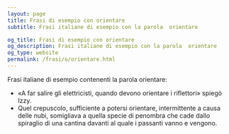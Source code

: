 ```yaml
---
layout: page
title: Frasi di esempio con orientare 
subtitle: Frasi italiane di esempio con la parola  orientare

og_title: Frasi di esempio con orientare 
og_description: Frasi italiane di esempio con la parola  orientare
og_type: website
permalink: /frasi/o/orientare.html
---
```


Frasi italiane di esempio contenenti la parola orientare:


- «A far salire gli elettricisti, quando devono orientare i riflettori» spiegò Izzy.
- Quel crepuscolo, sufficiente a potersi orientare, intermittente a causa delle nubi, somigliava a quella specie di penombra che cade dallo spiraglio di una cantina davanti al quale i passanti vanno e vengono.
